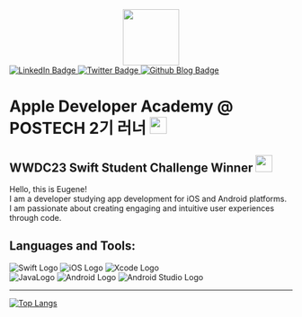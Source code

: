 <div id="header" align="center">
  <img src="https://media.giphy.com/media/M9gbBd9nbDrOTu1Mqx/giphy.gif" width="100"/>
</div>

<div id="badges">
  <a href="https://www.linkedin.com/in/eugene-choi-331409257/">
    <img src="https://img.shields.io/badge/LinkedIn-blue?style=for-the-badge&logo=linkedin&logoColor=white" alt="LinkedIn Badge"/>
  </a>
  <a href="https://www.instagram.com/choiyujin4035/">
    <img src="https://img.shields.io/badge/Instagram-gray?style=for-the-badge&logo=instagram&logoColor=white" alt="Twitter Badge"/>
  </a>
  <a href="https://dayjack.github.io">
    <img src="https://img.shields.io/badge/Github%20blog-black?style=for-the-badge&logo=github&logoColor=white" alt="Github Blog Badge"/>
  </a>
</div>

<img src="https://komarev.com/ghpvc/?username=dayjack&style=flat-square&color=blue" alt=""/>

<h1>
  Apple Developer Academy @ POSTECH 2기 러너
  <img src="https://media.giphy.com/media/hvRJCLFzcasrR4ia7z/giphy.gif" width="30px"/>
</h1>
<h2>
  WWDC23 Swift Student Challenge Winner
  <img src="https://media.giphy.com/media/2gtoSIzdrSMFO/giphy.gif?cid=ecf05e47wk3iac7e7djaulxnjogeahp3pyw52ucdq5bk8mw5&ep=v1_gifs_search&rid=giphy.gif&ct=g" width="30px"/>
</h2>

<p>
Hello, this is Eugene!<br>
I am a developer studying app development for iOS and Android platforms.<br>
I am passionate about creating engaging and intuitive user experiences through code. <br>
</p>

<h2>Languages and Tools:</h2>

<p>
  <img src="https://img.shields.io/badge/Swift-FA7343?style=for-the-badge&logo=swift&logoColor=white" alt="Swift Logo"/>
  <img src="https://img.shields.io/badge/iOS-000000?style=for-the-badge&logo=ios&logoColor=white" alt="iOS Logo"/>
  <img src="https://img.shields.io/badge/Xcode-147EFB?style=for-the-badge&logo=xcode&logoColor=white" alt="Xcode Logo"/>
  <br>
  <img src="https://img.shields.io/badge/Java-007396?style=for-the-badge&logo=Java&logoColor=white" alt="JavaLogo"/>
   <img src="https://img.shields.io/badge/Android-3DDC84?style=for-the-badge&logo=android&logoColor=white" alt="Android Logo"/>
  <img src="https://img.shields.io/badge/Android%20Studio-3DDC84?style=for-the-badge&logo=android-studio&logoColor=white" alt="Android Studio Logo"/>

</p>


---

[![Top Langs](https://github-readme-stats.vercel.app/api/top-langs/?username=dayjack&layout=compact&theme=vision-friendly-dark)](https://github.com/anuraghazra/github-readme-stats)
